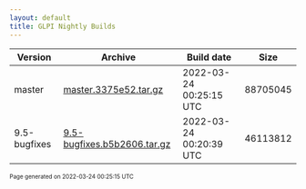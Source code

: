 ```yaml
---
layout: default
title: GLPI Nightly Builds
---
```


Version|Archive|Build date|Size
---|---|---|---
master|[master.3375e52.tar.gz](master.3375e52.tar.gz)|2022-03-24 00:25:15 UTC|88705045
9.5-bugfixes|[9.5-bugfixes.b5b2606.tar.gz](9.5-bugfixes.b5b2606.tar.gz)|2022-03-24 00:20:39 UTC|46113812

<font size="1">Page generated on 2022-03-24 00:25:15 UTC</font>
